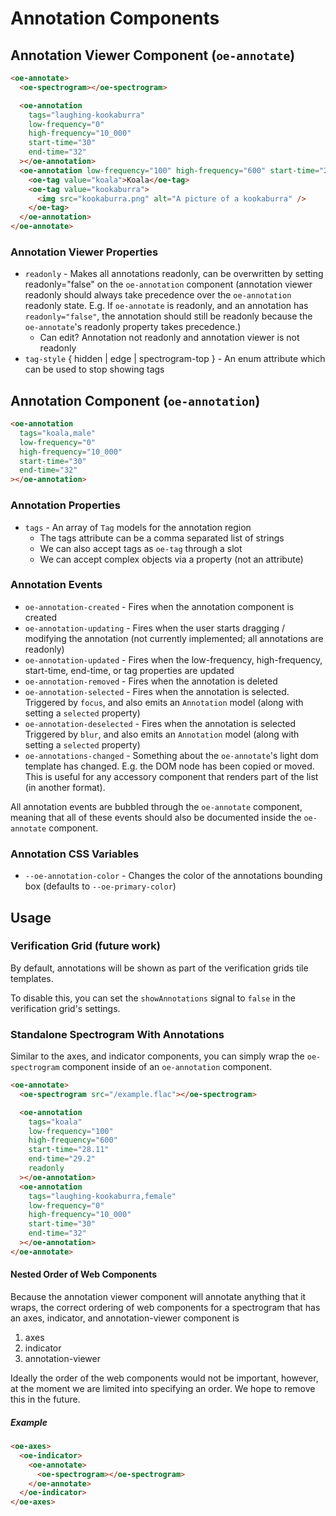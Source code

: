 # Annotation Components

## Annotation Viewer Component (`oe-annotate`)

```html
<oe-annotate>
  <oe-spectrogram></oe-spectrogram>

  <oe-annotation
    tags="laughing-kookaburra"
    low-frequency="0"
    high-frequency="10_000"
    start-time="30"
    end-time="32"
  ></oe-annotation>
  <oe-annotation low-frequency="100" high-frequency="600" start-time="28.11" end-time="29.2" readonly>
    <oe-tag value="koala">Koala</oe-tag>
    <oe-tag value="kookaburra">
      <img src="kookaburra.png" alt="A picture of a kookaburra" />
    </oe-tag>
  </oe-annotation>
</oe-annotate>
```

### Annotation Viewer Properties

- `readonly` - Makes all annotations readonly, can be overwritten by setting readonly="false" on the `oe-annotation` component (annotation viewer readonly should always take precedence over the `oe-annotation` readonly state. E.g. If `oe-annotate` is readonly, and an annotation has `readonly="false"`, the annotation should still be readonly because the `oe-annotate`'s readonly property takes precedence.)
  - Can edit? Annotation not readonly and annotation viewer is not readonly
- `tag-style` { hidden | edge | spectrogram-top } - An enum attribute which can be used to stop showing tags

## Annotation Component (`oe-annotation`)

```html
<oe-annotation
  tags="koala,male"
  low-frequency="0"
  high-frequency="10_000"
  start-time="30"
  end-time="32"
></oe-annotation>
```

### Annotation Properties

- `tags` - An array of `Tag` models for the annotation region
  - The tags attribute can be a comma separated list of strings
  - We can also accept tags as `oe-tag` through a slot
  - We can accept complex objects via a property (not an attribute)

### Annotation Events

- `oe-annotation-created` - Fires when the annotation component is created
- `oe-annotation-updating` - Fires when the user starts dragging / modifying the annotation (not currently implemented; all annotations are readonly)
- `oe-annotation-updated` - Fires when the low-frequency, high-frequency, start-time, end-time, or tag properties are updated
- `oe-annotation-removed` - Fires when the annotation is deleted
- `oe-annotation-selected` - Fires when the annotation is selected. Triggered by `focus`, and also emits an `Annotation` model (along with setting a `selected` property)
- `oe-annotation-deselected` - Fires when the annotation is selected Triggered by `blur`, and also emits an `Annotation` model (along with setting a `selected` property)
- `oe-annotations-changed` - Something about the `oe-annotate`'s light dom template has changed. E.g. the DOM node has been copied or moved. This is useful for any accessory component that renders part of the list (in another format).

All annotation events are bubbled through the `oe-annotate` component,
meaning that all of these events should also be documented inside the
`oe-annotate` component.

### Annotation CSS Variables

- `--oe-annotation-color` - Changes the color of the annotations bounding box (defaults to `--oe-primary-color`)

## Usage

### Verification Grid (future work)

By default, annotations will be shown as part of the verification grids tile
templates.

To disable this, you can set the `showAnnotations` signal to `false` in the
verification grid's settings.

### Standalone Spectrogram With Annotations

Similar to the axes, and indicator components, you can simply wrap the
`oe-spectrogram` component inside of an `oe-annotation` component.

```html
<oe-annotate>
  <oe-spectrogram src="/example.flac"></oe-spectrogram>

  <oe-annotation
    tags="koala"
    low-frequency="100"
    high-frequency="600"
    start-time="28.11"
    end-time="29.2"
    readonly
  ></oe-annotation>
  <oe-annotation
    tags="laughing-kookaburra,female"
    low-frequency="0"
    high-frequency="10_000"
    start-time="30"
    end-time="32"
  ></oe-annotation>
</oe-annotate>
```

#### Nested Order of Web Components

Because the annotation viewer component will annotate anything that it wraps,
the correct ordering of web components for a spectrogram that has an axes,
indicator, and annotation-viewer component is

1. axes
2. indicator
3. annotation-viewer

Ideally the order of the web components would not be important, however, at the
moment we are limited into specifying an order.
We hope to remove this in the future.

##### Example

```html
<oe-axes>
  <oe-indicator>
    <oe-annotate>
      <oe-spectrogram></oe-spectrogram>
    </oe-annotate>
  </oe-indicator>
</oe-axes>
```
